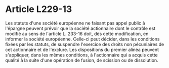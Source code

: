 # Article L229-13

Les statuts d'une société européenne ne faisant pas appel public à l'épargne peuvent prévoir que la société actionnaire dont le contrôle est modifié au sens de l'article L. 233-16 doit, dès cette modification, en informer la société européenne. Celle-ci peut décider, dans les conditions fixées par les statuts, de suspendre l'exercice des droits non pécuniaires de cet actionnaire et de l'exclure.   Les dispositions du premier alinéa peuvent s'appliquer, dans les mêmes conditions, à l'actionnaire qui a acquis cette qualité à la suite d'une opération de fusion, de scission ou de dissolution.